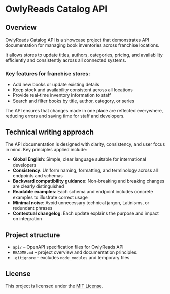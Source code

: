 # OwlyReads Catalog API

## Overview

OwlyReads Catalog API is a showcase project that demonstrates API documentation for managing book inventories across franchise locations.

It allows stores to update titles, authors, categories, pricing, and availability efficiently and consistently across all connected systems.

### Key features for franchise stores:

- Add new books or update existing details
- Keep stock and availability consistent across all locations
- Provide real-time inventory information to staff
- Search and filter books by title, author, category, or series

The API ensures that changes made in one place are reflected everywhere, reducing errors and saving time for staff and developers.

## Technical writing approach

The API documentation is designed with clarity, consistency, and user focus in mind. Key principles applied include:  

- **Global English**: Simple, clear language suitable for international developers  
- **Consistency**: Uniform naming, formatting, and terminology across all endpoints and schemas  
- **Backward compatibility guidance**: Non-breaking and breaking changes are clearly distinguished  
- **Readable examples**: Each schema and endpoint includes concrete examples to illustrate correct usage  
- **Minimal noise**: Avoid unnecessary technical jargon, Latinisms, or redundant phrases  
- **Contextual changelog**: Each update explains the purpose and impact on integration  

## Project structure
- `api/` – OpenAPI specification files for OwlyReads API  
- `README.md` – project overview and documentation principles  
- `.gitignore` – excludes `node_modules` and temporary files

## License
This project is licensed under the [MIT License](LICENSE).
